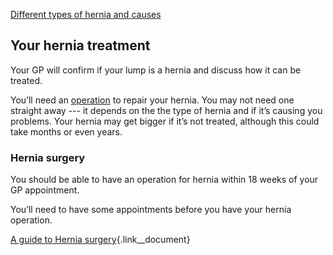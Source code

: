 [Different types of hernia and causes](/conditions/hernia/types-of-hernia)

## Your hernia treatment

Your GP will confirm if your lump is a hernia and discuss how it can be treated.

You’ll need an [operation](/conditions/hernia/operation) to repair your hernia.
You may not need one straight away --- it depends on the the type of hernia and
if it’s causing you problems. Your hernia may get bigger if it’s not treated,
although this could take months or even years.

### Hernia surgery

You should be able to have an operation for hernia within 18 weeks of your GP
appointment.

You’ll need to have some appointments before you have your hernia operation.

[<span class="link--document-type">A guide to</span> Hernia surgery](/conditions/hernia/surgery-guide){.link__document}
